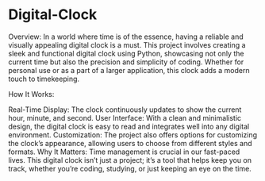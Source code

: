 # Digital-Clock

Overview:
In a world where time is of the essence, having a reliable and visually appealing digital clock is a must. This project involves creating a sleek and functional digital clock using Python, showcasing not only the current time but also the precision and simplicity of coding. Whether for personal use or as a part of a larger application, this clock adds a modern touch to timekeeping.

How It Works:

Real-Time Display: The clock continuously updates to show the current hour, minute, and second.
User Interface: With a clean and minimalistic design, the digital clock is easy to read and integrates well into any digital environment.
Customization: The project also offers options for customizing the clock’s appearance, allowing users to choose from different styles and formats.
Why It Matters:
Time management is crucial in our fast-paced lives. This digital clock isn’t just a project; it’s a tool that helps keep you on track, whether you’re coding, studying, or just keeping an eye on the time.
